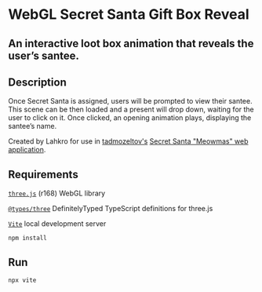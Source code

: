 # WebGL Secret Santa Gift Box Reveal

## An interactive loot box animation that reveals the user’s santee. 

## Description
Once Secret Santa is assigned, users will be prompted to view their santee. This scene can be then loaded and a present will drop down, waiting for the user to click on it. Once clicked, an opening animation plays, displaying the santee’s name.

Created by Lahkro for use in [tadmozeltov's](https://git.tadmozeltov.com/tadmozeltov/secret-santa) [Secret Santa "Meowmas" web application](https://santa.tadmozeltov.com/).

## Requirements
[``three.js``](https://threejs.org/) (r168) WebGL library

[``@types/three``](https://github.com/DefinitelyTyped/DefinitelyTyped) DefinitelyTyped TypeScript definitions for three.js

[``Vite``](https://vitejs.dev/) local development server
```
npm install
```

## Run
```
npx vite
```